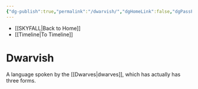 ```yaml
---
{"dg-publish":true,"permalink":"/dwarvish/","dgHomeLink":false,"dgPassFrontmatter":false}
---
```


- [[SKYFALL|Back to Home]]
- [[Timeline|To Timeline]]

# Dwarvish
A language spoken by the [[Dwarves|dwarves]], which has actually has three forms. 
